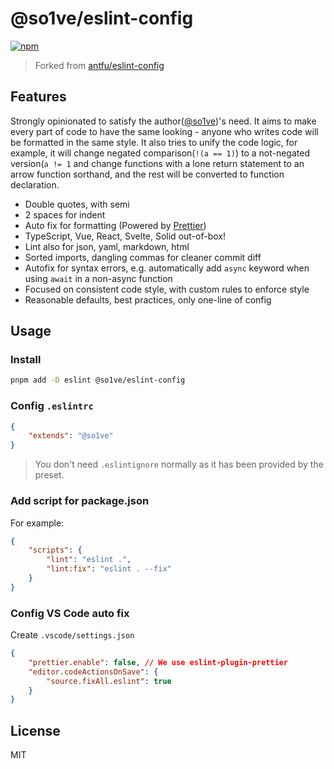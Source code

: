 # @so1ve/eslint-config

[![npm](https://img.shields.io/npm/v/@so1ve/eslint-config?color=a1b858&label=)](https://npmjs.com/package/@so1ve/eslint-config)

> Forked from [antfu/eslint-config](https://github.com/antfu/eslint-config)

## Features

Strongly opinionated to satisfy the author([@so1ve](https://github.com/so1ve))'s need. It aims to make every part of code to have the same looking - anyone who writes code will be formatted in the same style. It also tries to unify the code logic, for example, it will change negated comparison(`!(a == 1)`) to a not-negated version(`a != 1` and change functions with a lone return statement to an arrow function sorthand, and the rest will be converted to function declaration.

- Double quotes, with semi
- 2 spaces for indent
- Auto fix for formatting (Powered by [Prettier](https://github.com/prettier/prettier))
- TypeScript, Vue, React, Svelte, Solid out-of-box!
- Lint also for json, yaml, markdown, html
- Sorted imports, dangling commas for cleaner commit diff
- Autofix for syntax errors, e.g. automatically add `async` keyword when using `await` in a non-async function
- Focused on consistent code style, with custom rules to enforce style
- Reasonable defaults, best practices, only one-line of config

## Usage

### Install

```bash
pnpm add -D eslint @so1ve/eslint-config
```

### Config `.eslintrc`

```json
{
	"extends": "@so1ve"
}
```

> You don't need `.eslintignore` normally as it has been provided by the preset.

### Add script for package.json

For example:

```json
{
	"scripts": {
		"lint": "eslint .",
		"lint:fix": "eslint . --fix"
	}
}
```

### Config VS Code auto fix

Create `.vscode/settings.json`

```json
{
	"prettier.enable": false, // We use eslint-plugin-prettier
	"editor.codeActionsOnSave": {
		"source.fixAll.eslint": true
	}
}
```

## License

MIT
